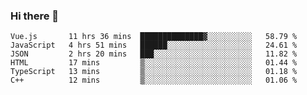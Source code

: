 ### Hi there 👋

<!--
**hjklink/hjklink** is a ✨ _special_ ✨ repository because its `README.md` (this file) appears on your GitHub profile.

Here are some ideas to get you started:

- 🔭 I’m currently working on ...
- 🌱 I’m currently learning ...
- 👯 I’m looking to collaborate on ...
- 🤔 I’m looking for help with ...
- 💬 Ask me about ...
- 📫 How to reach me: ...
- 😄 Pronouns: ...
- ⚡ Fun fact: ...
-->


<!--START_SECTION:waka-->

```text
Vue.js       11 hrs 36 mins  ██████████████▓░░░░░░░░░░   58.79 %
JavaScript   4 hrs 51 mins   ██████░░░░░░░░░░░░░░░░░░░   24.61 %
JSON         2 hrs 20 mins   ███░░░░░░░░░░░░░░░░░░░░░░   11.82 %
HTML         17 mins         ▒░░░░░░░░░░░░░░░░░░░░░░░░   01.44 %
TypeScript   13 mins         ▒░░░░░░░░░░░░░░░░░░░░░░░░   01.18 %
C++          12 mins         ▒░░░░░░░░░░░░░░░░░░░░░░░░   01.06 %
```

<!--END_SECTION:waka-->
